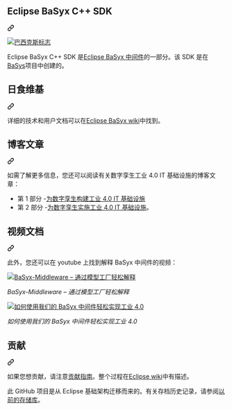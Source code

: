 <div class="Box-sc-g0xbh4-0 bJMeLZ js-snippet-clipboard-copy-unpositioned" data-hpc="true"><article class="markdown-body entry-content container-lg" itemprop="text"><div class="markdown-heading" dir="auto"><h1 tabindex="-1" class="heading-element" dir="auto"><font style="vertical-align: inherit;"><font style="vertical-align: inherit;">Eclipse BaSyx C++ SDK</font></font></h1><a id="user-content-eclipse-basyx-c-sdk" class="anchor" aria-label="永久链接：Eclipse BaSyx C++ SDK" href="#eclipse-basyx-c-sdk"><svg class="octicon octicon-link" viewBox="0 0 16 16" version="1.1" width="16" height="16" aria-hidden="true"><path d="m7.775 3.275 1.25-1.25a3.5 3.5 0 1 1 4.95 4.95l-2.5 2.5a3.5 3.5 0 0 1-4.95 0 .751.751 0 0 1 .018-1.042.751.751 0 0 1 1.042-.018 1.998 1.998 0 0 0 2.83 0l2.5-2.5a2.002 2.002 0 0 0-2.83-2.83l-1.25 1.25a.751.751 0 0 1-1.042-.018.751.751 0 0 1-.018-1.042Zm-4.69 9.64a1.998 1.998 0 0 0 2.83 0l1.25-1.25a.751.751 0 0 1 1.042.018.751.751 0 0 1 .018 1.042l-1.25 1.25a3.5 3.5 0 1 1-4.95-4.95l2.5-2.5a3.5 3.5 0 0 1 4.95 0 .751.751 0 0 1-.018 1.042.751.751 0 0 1-1.042.018 1.998 1.998 0 0 0-2.83 0l-2.5 2.5a1.998 1.998 0 0 0 0 2.83Z"></path></svg></a></div>
<p dir="auto"><a href="https://www.eclipse.org/basyx/" rel="nofollow"><img src="https://camo.githubusercontent.com/f13347d0549a9752f653e77b7cdbf6ee14235d6d0be313dd52b71763f1edf675/68747470733a2f2f7777772e65636c697073652e6f72672f62617379782f696d672f62617379786c6f676f2e706e67" alt="巴西克斯标志" data-canonical-src="https://www.eclipse.org/basyx/img/basyxlogo.png" style="max-width: 100%;"></a></p>
<p dir="auto"><font style="vertical-align: inherit;"><font style="vertical-align: inherit;">Eclipse BaSyx C++ SDK 是</font></font><a href="https://www.eclipse.org/basyx/" rel="nofollow"><font style="vertical-align: inherit;"><font style="vertical-align: inherit;">Eclipse BaSyx 中间件</font></font></a><font style="vertical-align: inherit;"><font style="vertical-align: inherit;">的一部分。该 SDK 是在</font></font><a href="https://www.basys40.de/" rel="nofollow"><font style="vertical-align: inherit;"><font style="vertical-align: inherit;">BaSys</font></font></a><font style="vertical-align: inherit;"><font style="vertical-align: inherit;">项目中创建的</font><font style="vertical-align: inherit;">。</font></font></p>
<div class="markdown-heading" dir="auto"><h2 tabindex="-1" class="heading-element" dir="auto"><font style="vertical-align: inherit;"><font style="vertical-align: inherit;">日食维基</font></font></h2><a id="user-content-eclipse-wiki" class="anchor" aria-label="永久链接：Eclipse Wiki" href="#eclipse-wiki"><svg class="octicon octicon-link" viewBox="0 0 16 16" version="1.1" width="16" height="16" aria-hidden="true"><path d="m7.775 3.275 1.25-1.25a3.5 3.5 0 1 1 4.95 4.95l-2.5 2.5a3.5 3.5 0 0 1-4.95 0 .751.751 0 0 1 .018-1.042.751.751 0 0 1 1.042-.018 1.998 1.998 0 0 0 2.83 0l2.5-2.5a2.002 2.002 0 0 0-2.83-2.83l-1.25 1.25a.751.751 0 0 1-1.042-.018.751.751 0 0 1-.018-1.042Zm-4.69 9.64a1.998 1.998 0 0 0 2.83 0l1.25-1.25a.751.751 0 0 1 1.042.018.751.751 0 0 1 .018 1.042l-1.25 1.25a3.5 3.5 0 1 1-4.95-4.95l2.5-2.5a3.5 3.5 0 0 1 4.95 0 .751.751 0 0 1-.018 1.042.751.751 0 0 1-1.042.018 1.998 1.998 0 0 0-2.83 0l-2.5 2.5a1.998 1.998 0 0 0 0 2.83Z"></path></svg></a></div>
<p dir="auto"><font style="vertical-align: inherit;"><font style="vertical-align: inherit;">详细的技术和用户文档可以在</font></font><a href="https://wiki.eclipse.org/BaSyx" rel="nofollow"><font style="vertical-align: inherit;"><font style="vertical-align: inherit;">Eclipse BaSyx wiki</font></font></a><font style="vertical-align: inherit;"><font style="vertical-align: inherit;">中找到。</font></font></p>
<div class="markdown-heading" dir="auto"><h2 tabindex="-1" class="heading-element" dir="auto"><font style="vertical-align: inherit;"><font style="vertical-align: inherit;">博客文章</font></font></h2><a id="user-content-blog-posts" class="anchor" aria-label="永久链接：博客文章" href="#blog-posts"><svg class="octicon octicon-link" viewBox="0 0 16 16" version="1.1" width="16" height="16" aria-hidden="true"><path d="m7.775 3.275 1.25-1.25a3.5 3.5 0 1 1 4.95 4.95l-2.5 2.5a3.5 3.5 0 0 1-4.95 0 .751.751 0 0 1 .018-1.042.751.751 0 0 1 1.042-.018 1.998 1.998 0 0 0 2.83 0l2.5-2.5a2.002 2.002 0 0 0-2.83-2.83l-1.25 1.25a.751.751 0 0 1-1.042-.018.751.751 0 0 1-.018-1.042Zm-4.69 9.64a1.998 1.998 0 0 0 2.83 0l1.25-1.25a.751.751 0 0 1 1.042.018.751.751 0 0 1 .018 1.042l-1.25 1.25a3.5 3.5 0 1 1-4.95-4.95l2.5-2.5a3.5 3.5 0 0 1 4.95 0 .751.751 0 0 1-.018 1.042.751.751 0 0 1-1.042.018 1.998 1.998 0 0 0-2.83 0l-2.5 2.5a1.998 1.998 0 0 0 0 2.83Z"></path></svg></a></div>
<p dir="auto"><font style="vertical-align: inherit;"><font style="vertical-align: inherit;">如需了解更多信息，您还可以阅读有关数字孪生工业 4.0 IT 基础设施的博客文章：</font></font></p>
<ul dir="auto">
<li><font style="vertical-align: inherit;"><font style="vertical-align: inherit;">第 1 部分 -</font></font><a href="https://www.iese.fraunhofer.de/blog/industry-4-0-it-infrastructure-for-digital-twins/" rel="nofollow"><font style="vertical-align: inherit;"><font style="vertical-align: inherit;">为数字孪生构建工业 4.0 IT 基础设施</font></font></a></li>
<li><font style="vertical-align: inherit;"><font style="vertical-align: inherit;">第 2 部分 -</font></font><a href="https://www.iese.fraunhofer.de/blog/industrie-4-0-it-infrastructure-for-digital-twins-part2/" rel="nofollow"><font style="vertical-align: inherit;"><font style="vertical-align: inherit;">为数字孪生实施工业 4.0 IT 基础设施</font></font></a><font style="vertical-align: inherit;"><font style="vertical-align: inherit;">。</font></font></li>
</ul>
<div class="markdown-heading" dir="auto"><h2 tabindex="-1" class="heading-element" dir="auto"><font style="vertical-align: inherit;"><font style="vertical-align: inherit;">视频文档</font></font></h2><a id="user-content-video-documentation" class="anchor" aria-label="永久链接：视频文档" href="#video-documentation"><svg class="octicon octicon-link" viewBox="0 0 16 16" version="1.1" width="16" height="16" aria-hidden="true"><path d="m7.775 3.275 1.25-1.25a3.5 3.5 0 1 1 4.95 4.95l-2.5 2.5a3.5 3.5 0 0 1-4.95 0 .751.751 0 0 1 .018-1.042.751.751 0 0 1 1.042-.018 1.998 1.998 0 0 0 2.83 0l2.5-2.5a2.002 2.002 0 0 0-2.83-2.83l-1.25 1.25a.751.751 0 0 1-1.042-.018.751.751 0 0 1-.018-1.042Zm-4.69 9.64a1.998 1.998 0 0 0 2.83 0l1.25-1.25a.751.751 0 0 1 1.042.018.751.751 0 0 1 .018 1.042l-1.25 1.25a3.5 3.5 0 1 1-4.95-4.95l2.5-2.5a3.5 3.5 0 0 1 4.95 0 .751.751 0 0 1-.018 1.042.751.751 0 0 1-1.042.018 1.998 1.998 0 0 0-2.83 0l-2.5 2.5a1.998 1.998 0 0 0 0 2.83Z"></path></svg></a></div>
<p dir="auto"><font style="vertical-align: inherit;"><font style="vertical-align: inherit;">此外，您还可以在 youtube 上找到解释 BaSyx 中间件的视频：</font></font></p>
<p dir="auto"><a href="http://www.youtube.com/watch?v=bMY8FLhjjRI" rel="nofollow"><img src="https://camo.githubusercontent.com/f03061557bd0b245ca1558f102a8fd0562c9b75dbfeb0c7820caf69862e722e3/687474703a2f2f696d672e796f75747562652e636f6d2f76692f624d5938464c686a6a52492f6d7164656661756c742e6a7067" alt="BaSyx-Middleware – 通过模型工厂轻松解释" data-canonical-src="http://img.youtube.com/vi/bMY8FLhjjRI/mqdefault.jpg" style="max-width: 100%;"></a></p>
<p dir="auto"><em><font style="vertical-align: inherit;"><font style="vertical-align: inherit;">BaSyx-Middleware – 通过模型工厂轻松解释</font></font></em></p>
<p dir="auto"><a href="http://www.youtube.com/watch?v=kx2F5E5foLU" rel="nofollow"><img src="https://camo.githubusercontent.com/8acd0b6f9192511740032ad5dac803eae7f5c57c1b78722809ed1f27aaec8c47/687474703a2f2f696d672e796f75747562652e636f6d2f76692f6b783246354535666f4c552f6d7164656661756c742e6a7067" alt="如何使用我们的 BaSyx 中间件轻松实现工业 4.0" data-canonical-src="http://img.youtube.com/vi/kx2F5E5foLU/mqdefault.jpg" style="max-width: 100%;"></a></p>
<p dir="auto"><em><font style="vertical-align: inherit;"><font style="vertical-align: inherit;">如何使用我们的 BaSyx 中间件轻松实现工业 4.0</font></font></em></p>
<div class="markdown-heading" dir="auto"><h2 tabindex="-1" class="heading-element" dir="auto"><font style="vertical-align: inherit;"><font style="vertical-align: inherit;">贡献</font></font></h2><a id="user-content-contributing" class="anchor" aria-label="永久链接：贡献" href="#contributing"><svg class="octicon octicon-link" viewBox="0 0 16 16" version="1.1" width="16" height="16" aria-hidden="true"><path d="m7.775 3.275 1.25-1.25a3.5 3.5 0 1 1 4.95 4.95l-2.5 2.5a3.5 3.5 0 0 1-4.95 0 .751.751 0 0 1 .018-1.042.751.751 0 0 1 1.042-.018 1.998 1.998 0 0 0 2.83 0l2.5-2.5a2.002 2.002 0 0 0-2.83-2.83l-1.25 1.25a.751.751 0 0 1-1.042-.018.751.751 0 0 1-.018-1.042Zm-4.69 9.64a1.998 1.998 0 0 0 2.83 0l1.25-1.25a.751.751 0 0 1 1.042.018.751.751 0 0 1 .018 1.042l-1.25 1.25a3.5 3.5 0 1 1-4.95-4.95l2.5-2.5a3.5 3.5 0 0 1 4.95 0 .751.751 0 0 1-.018 1.042.751.751 0 0 1-1.042.018 1.998 1.998 0 0 0-2.83 0l-2.5 2.5a1.998 1.998 0 0 0 0 2.83Z"></path></svg></a></div>
<p dir="auto"><font style="vertical-align: inherit;"><font style="vertical-align: inherit;">如果您想贡献，请注意</font></font><a href="/eclipse-basyx/basyx-cpp-sdk/blob/main/CONTRIBUTING.md"><font style="vertical-align: inherit;"><font style="vertical-align: inherit;">贡献指南</font></font></a><font style="vertical-align: inherit;"><font style="vertical-align: inherit;">。整个过程在</font></font><a href="https://wiki.eclipse.org/BaSyx_/_Developer_/_Contributing" rel="nofollow"><font style="vertical-align: inherit;"><font style="vertical-align: inherit;">Eclipse wiki</font></font></a><font style="vertical-align: inherit;"><font style="vertical-align: inherit;">中有描述。</font></font></p>
<p dir="auto"><font style="vertical-align: inherit;"><font style="vertical-align: inherit;">此 GitHub 项目是从 Eclipse 基础架构迁移而来的。有关存档历史记录，请参阅</font></font><a href="https://git.eclipse.org/c/basyx/basyx.git/" rel="nofollow"><font style="vertical-align: inherit;"><font style="vertical-align: inherit;">以前的存储库</font></font></a><font style="vertical-align: inherit;"><font style="vertical-align: inherit;">。</font></font></p>
</article></div>
